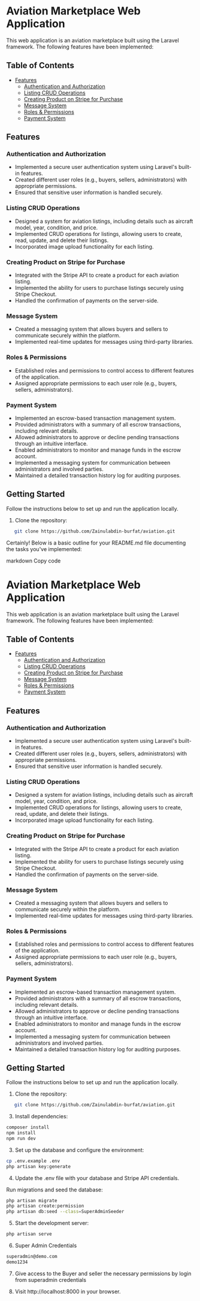 # Aviation Marketplace Web Application

This web application is an aviation marketplace built using the Laravel framework. The following features have been implemented:

## Table of Contents
- [Features](#features)
  - [Authentication and Authorization](#authentication-and-authorization)
  - [Listing CRUD Operations](#listing-crud-operations)
  - [Creating Product on Stripe for Purchase](#creating-product-on-stripe-for-purchase)
  - [Message System](#message-system)
  - [Roles & Permissions](#roles--permissions)
  - [Payment System](#payment-system)

## Features

### Authentication and Authorization
- Implemented a secure user authentication system using Laravel's built-in features.
- Created different user roles (e.g., buyers, sellers, administrators) with appropriate permissions.
- Ensured that sensitive user information is handled securely.

### Listing CRUD Operations
- Designed a system for aviation listings, including details such as aircraft model, year, condition, and price.
- Implemented CRUD operations for listings, allowing users to create, read, update, and delete their listings.
- Incorporated image upload functionality for each listing.

### Creating Product on Stripe for Purchase
- Integrated with the Stripe API to create a product for each aviation listing.
- Implemented the ability for users to purchase listings securely using Stripe Checkout.
- Handled the confirmation of payments on the server-side.

### Message System
- Created a messaging system that allows buyers and sellers to communicate securely within the platform.
- Implemented real-time updates for messages using third-party libraries.

### Roles & Permissions
- Established roles and permissions to control access to different features of the application.
- Assigned appropriate permissions to each user role (e.g., buyers, sellers, administrators).

### Payment System
- Implemented an escrow-based transaction management system.
- Provided administrators with a summary of all escrow transactions, including relevant details.
- Allowed administrators to approve or decline pending transactions through an intuitive interface.
- Enabled administrators to monitor and manage funds in the escrow account.
- Implemented a messaging system for communication between administrators and involved parties.
- Maintained a detailed transaction history log for auditing purposes.

## Getting Started
Follow the instructions below to set up and run the application locally.

1. Clone the repository:
```bash
   git clone https://github.com/Zainulabdin-burfat/aviation.git
```

Certainly! Below is a basic outline for your README.md file documenting the tasks you've implemented:

markdown
Copy code
# Aviation Marketplace Web Application

This web application is an aviation marketplace built using the Laravel framework. The following features have been implemented:

## Table of Contents
- [Features](#features)
  - [Authentication and Authorization](#authentication-and-authorization)
  - [Listing CRUD Operations](#listing-crud-operations)
  - [Creating Product on Stripe for Purchase](#creating-product-on-stripe-for-purchase)
  - [Message System](#message-system)
  - [Roles & Permissions](#roles--permissions)
  - [Payment System](#payment-system)

## Features

### Authentication and Authorization
- Implemented a secure user authentication system using Laravel's built-in features.
- Created different user roles (e.g., buyers, sellers, administrators) with appropriate permissions.
- Ensured that sensitive user information is handled securely.

### Listing CRUD Operations
- Designed a system for aviation listings, including details such as aircraft model, year, condition, and price.
- Implemented CRUD operations for listings, allowing users to create, read, update, and delete their listings.
- Incorporated image upload functionality for each listing.

### Creating Product on Stripe for Purchase
- Integrated with the Stripe API to create a product for each aviation listing.
- Implemented the ability for users to purchase listings securely using Stripe Checkout.
- Handled the confirmation of payments on the server-side.

### Message System
- Created a messaging system that allows buyers and sellers to communicate securely within the platform.
- Implemented real-time updates for messages using third-party libraries.

### Roles & Permissions
- Established roles and permissions to control access to different features of the application.
- Assigned appropriate permissions to each user role (e.g., buyers, sellers, administrators).

### Payment System
- Implemented an escrow-based transaction management system.
- Provided administrators with a summary of all escrow transactions, including relevant details.
- Allowed administrators to approve or decline pending transactions through an intuitive interface.
- Enabled administrators to monitor and manage funds in the escrow account.
- Implemented a messaging system for communication between administrators and involved parties.
- Maintained a detailed transaction history log for auditing purposes.

## Getting Started
Follow the instructions below to set up and run the application locally.

1. Clone the repository:
```bash
   git clone https://github.com/Zainulabdin-burfat/aviation.git
```

3. Install dependencies:
```bash
composer install
npm install
npm run dev
```

3. Set up the database and configure the environment:

```bash
cp .env.example .env
php artisan key:generate
```

4. Update the .env file with your database and Stripe API credentials.

Run migrations and seed the database:

```bash
php artisan migrate
php artisan create:permission
php artisan db:seed --class=SuperAdminSeeder
```

5. Start the development server:

```bash
php artisan serve
```
6. Super Admin Credentials
```bash
superadmin@demo.com
demo1234
```

7. Give access to the Buyer and seller the necessary permissions by login from superadmin credentials

8. Visit http://localhost:8000 in your browser.
